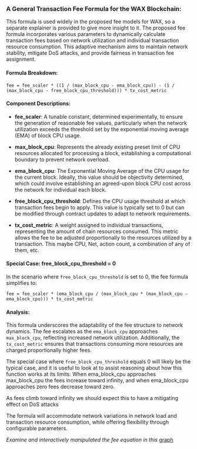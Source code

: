 ### A General Transaction Fee Formula for the WAX Blockchain:

This formula is used widely in the proposed fee models for WAX, so a separate explainer is provided to give more insight to it.
The proposed fee formula incorporates various parameters to dynamically calculate transaction fees based on network utilization and individual transaction resource consumption. This adaptive mechanism aims to maintain network stability, mitigate DoS attacks, and provide fairness in transaction fee assignment.

#### Formula Breakdown:

```
fee = fee_scaler * ((1 / (max_block_cpu - ema_block_cpu)) - (1 / (max_block_cpu - free_block_cpu_threshold))) * tx_cost_metric
```

#### Component Descriptions:

- **fee_scaler**: A tunable constant, determined experimentally, to ensure the generation of reasonable fee values, particularly when the network utilization exceeds the threshold set by the exponential moving average (EMA) of block CPU usage.

- **max_block_cpu**: Represents the already existing preset limit of CPU resources allocated for processing a block, establishing a computational boundary to prevent network overload.

- **ema_block_cpu**: The Exponential Moving Average of the CPU usage for the current block. Ideally, this value should be objectivity determined, which could involve establishing an agreed-upon block CPU cost across the network for individual each block.

- **free_block_cpu_threshold**: Defines the CPU usage threshold at which transaction fees begin to apply. This value is typically set to 0 but can be modified through contract updates to adapt to network requirements.

- **tx_cost_metric**: A weight assigned to individual transactions, representing the amount of chain resources consumed. This metric allows the fee to be adjusted proportionally to the resources utilized by a transaction. This maybe CPU, Net, action count, a combination of any of them, etc.

#### Special Case: free_block_cpu_threshold = 0

In the scenario where `free_block_cpu_threshold` is set to 0, the fee formula simplifies to:

```
fee = fee_scaler * (ema_block_cpu / (max_block_cpu * (max_block_cpu - ema_block_cpu))) * tx_cost_metric
```

#### Analysis:

This formula underscores the adaptability of the fee structure to network dynamics. The fee escalates as the `ema_block_cpu` approaches `max_block_cpu`, reflecting increased network utilization. Additionally, the `tx_cost_metric` ensures that transactions consuming more resources are charged proportionally higher fees.

The special case where `free_block_cpu_threshold` equals 0 will likely be the typical case, and it is useful to look at to assist reasoning about how this function works at its limits: When ema_block_cpu approaches max_block_cpu the fees increase toward infinity, and when ema_block_cpu approaches zero fees decrease toward zero.

As fees climb toward infinity we should expect this to have a mitigating effect on DoS attacks

The formula will accommodate network variations in network load and transaction resource consumption, while offering flexibility through configurable parameters.

*Examine and interactively manipulated the fee equation in this* [graph](https://raw.githack.com/worldwide-asset-exchange/wax-blockchain/tokenomics-graphs/graphs/fee-profile.html)
